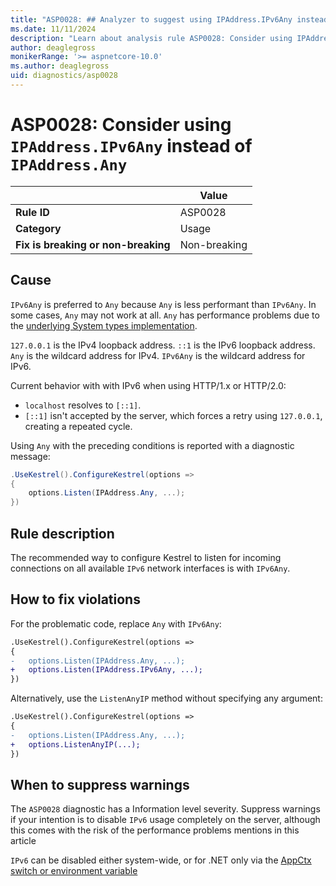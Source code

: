 ```yaml
---
title: "ASP0028: ## Analyzer to suggest using IPAddress.IPv6Any instead of IPAddress.Any if applicable" 
ms.date: 11/11/2024
description: "Learn about analysis rule ASP0028: Consider using IPAddress.IPv6Any instead of IPAddress.Any"
author: deaglegross
monikerRange: '>= aspnetcore-10.0'
ms.author: deaglegross
uid: diagnostics/asp0028
---
```

# ASP0028: Consider using `IPAddress.IPv6Any` instead of `IPAddress.Any`

|                                     | Value        |
| -                                   | -            |
| **Rule ID**                         | ASP0028      |
| **Category**                        | Usage        |
| **Fix is breaking or non-breaking** | Non-breaking |

## Cause

`IPv6Any` is preferred to `Any` because `Any` is less performant than `IPv6Any`. In some cases, `Any` may not work at all. `Any` has performance problems due to the [underlying System types implementation](https://github.com/dotnet/runtime/issues/82404).

`127.0.0.1` is the IPv4 loopback address. `::1` is the IPv6 loopback address. `Any` is the wildcard address for IPv4. `IPv6Any` is the wildcard address for IPv6.

Current behavior with with IPv6 when using  HTTP/1.x or HTTP/2.0:

* `localhost` resolves to `[::1]`.
* `[::1]` isn't accepted by the server, which forces a retry using `127.0.0.1`, creating a repeated cycle.

Using `Any` with the preceding conditions is reported with a diagnostic message:

```csharp
.UseKestrel().ConfigureKestrel(options =>
{ 
    options.Listen(IPAddress.Any, ...);
})
```

## Rule description

The recommended way to configure Kestrel to listen for incoming connections on all available `IPv6` network interfaces is with `IPv6Any`.

## How to fix violations

For the problematic code, replace `Any` with `IPv6Any`:

```diff
.UseKestrel().ConfigureKestrel(options =>
{ 
-   options.Listen(IPAddress.Any, ...);
+   options.Listen(IPAddress.IPv6Any, ...);
})
```

Alternatively, use the `ListenAnyIP` method without specifying any argument:

```diff
.UseKestrel().ConfigureKestrel(options =>
{ 
-   options.Listen(IPAddress.Any, ...);
+   options.ListenAnyIP(...);
})
```

## When to suppress warnings

The `ASP0028` diagnostic has a Information level severity. Suppress warnings if your intention is to disable `IPv6` usage completely on the server, although this comes with the risk of the performance problems mentions in this article

`IPv6` can be disabled either system-wide, or for .NET only via the [AppCtx switch or environment variable](https://devblogs.microsoft.com/dotnet/dotnet-6-networking-improvements/#an-option-to-globally-disable-ipv6)
